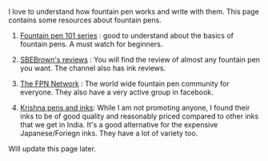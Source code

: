 I love to understand how fountain pen works and write with them. This page contains some resources about fountain pens. 

1. [Fountain pen 101 series](https://blog.gouletpens.com/fountain-pen-education/fountain-pen-101) : good to understand about the basics of fountain pens. A must watch for beginners. 

2. [SBEBrown's reviews](https://www.youtube.com/user/sbrebrown) : You will find the review of almost any fountain pen you want. The channel also has ink reviews.

3. [The FPN Network](http://www.fountainpennetwork.com) : The world wide fountain pen community for everyone. They also have a very active group in facebook.

4. [Krishna pens and inks](http://krishnapens.in/): While I am not promoting anyone, I found their inks to be of good quality and reasonably priced compared to other inks that we get in India. It's a good alternative for the expensive Japanese/Foriegn inks. They have a lot of variety too.


Will update this page later. 

